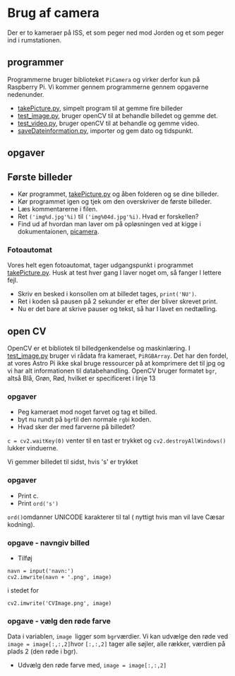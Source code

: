 # Brug af camera

Der er to kameraer på ISS, et som peger ned mod Jorden og et som peger ind i rumstationen.

## programmer
Programmerne bruger biblioteket ```PiCamera``` og virker derfor kun på Raspberry Pi. Vi kommer gennem programmerne gennem opgaverne nedenunder.
* [takePicture.py](takePicture.py), simpelt program til at gemme fire billeder
* [test_image.py](test_image.py), bruger openCV til at behandle billedet og gemme det.
* [test_video.py](test_image.py), bruger openCV til at behandle og gemme video.
* [saveDateinformation.py](saveDateinformation.py), importer og gem dato og tidspunkt.




## opgaver
## Første billeder

* Kør programmet, [takePicture.py](takePicture.py) og åben folderen og se dine billeder.
* Kør programmet igen og tjek om den overskriver de første billeder.
* Læs kommentarerne i filen.
* Ret ```('img%d.jpg'%i)``` til ```('img%04d.jpg'%i)```. Hvad er forskellen?
* Find ud af hvordan man laver om på opløsningen ved at kigge i dokumentaionen, [picamera](https://picamera.readthedocs.io/en/release-1.13/recipes1.html).


### Fotoautomat
Vores helt egen fotoautomat, tager udgangspunkt i programmet [takePicture.py](takePicture.py). Husk at test hver gang I laver noget om, så fanger I lettere fejl.


* Skriv en besked i konsollen om at billedet tages, ```print('NU')```.
* Ret i koden så pausen på 2 sekunder er efter der bliver skrevet print.
* Nu er det bare at skrive pauser og tekst, så har I lavet en nedtælling.

## open CV
OpenCV er et bibliotek til billedgenkendelse og maskinlæring. I  [test_image.py](test_image.py) bruger vi rådata fra kameraet, ```PiRGBArray```. Det har den fordel, at vores Astro Pi ikke skal bruge ressourcer på at komprimere det til jpg og vi har alt informationen til databehandling. OpenCV bruger formatet ```bgr```, altså Blå, Grøn, Rød, hvilket er specificeret i linje 13

### opgaver
* Peg kameraet mod noget farvet og tag et billed.
* byt nu rundt på ```bgr```til den normale ```rgb```i koden.
* Hvad sker der med farverne på billedet?

```c = cv2.waitKey(0)``` venter til en tast er trykket og ```cv2.destroyAllWindows()``` lukker vinduerne.

Vi gemmer billedet til sidst, hvis 's' er trykket

### opgaver
* Print c.
* Print ```ord('s') ```

```ord()```omdanner UNICODE karakterer til tal ( nyttigt hvis man vil lave Cæsar kodning).


### opgave - navngiv billed
* Tilføj
```
navn = input('navn:')
cv2.imwrite(navn + '.png', image)
```
i stedet for
```
cv2.imwrite('CVImage.png', image)
```


### opgave - vælg den røde farve
Data i variablen, ```image ```ligger som ```bgr```værdier. Vi kan udvælge den røde ved
```image = image[:,:,2]```hvor ```[:,:,2]``` tager alle søjler, alle rækker, værdien på plads 2 (den røde i bgr).
* Udvælg den røde farve med, ```image = image[:,:,2]```
